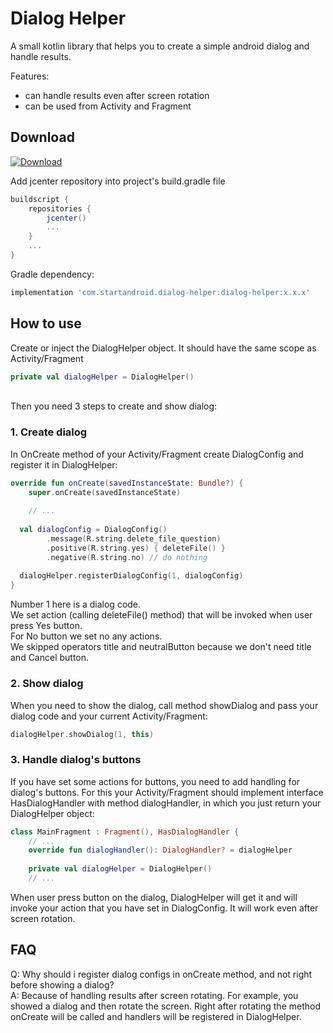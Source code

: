 
# Dialog Helper

A small kotlin library that helps you to create a simple android dialog and handle results.

Features:
- can handle results even after screen rotation
- can be used from Activity and Fragment


## Download

[ ![Download](https://api.bintray.com/packages/startandroid/dialog-helper/dialog-helper/images/download.svg) ](https://bintray.com/startandroid/dialog-helper/dialog-helper/_latestVersion)

Add jcenter repository into project's build.gradle file
``` groovy
buildscript {
    repositories {
        jcenter()
		...        
    }
    ...
}
``` 

Gradle dependency:
``` groovy
implementation 'com.startandroid.dialog-helper:dialog-helper:x.x.x'
```   

## How to use

Create or inject the DialogHelper object. It should have the same scope as Activity/Fragment
``` kotlin
private val dialogHelper = DialogHelper()
```

\
Then you need 3 steps to create and show dialog:

### 1. Create dialog
In OnCreate method of your Activity/Fragment create DialogConfig and register it in DialogHelper:

``` kotlin
override fun onCreate(savedInstanceState: Bundle?) {  
    super.onCreate(savedInstanceState)  
  
    // ...  
  
  val dialogConfig = DialogConfig()  
        .message(R.string.delete_file_question)  
        .positive(R.string.yes) { deleteFile() }  
        .negative(R.string.no) // do nothing 
  
  dialogHelper.registerDialogConfig(1, dialogConfig)  
}
```
Number 1 here is a dialog code.  
We set action (calling deleteFile() method) that will be invoked when user press Yes button.   
For No button we set no any actions.   
We skipped operators title and neutralButton because we don't need title and Cancel button.  

### 2. Show dialog
When you need to show the dialog, call method showDialog and pass your dialog code and your current Activity/Fragment:
``` kotlin
dialogHelper.showDialog(1, this)
```

### 3. Handle dialog's buttons
If you have set some actions for buttons, you need to add handling for dialog's buttons. For this your Activity/Fragment should implement interface HasDialogHandler with method dialogHandler, in which you just return your DialogHelper object:
``` kotlin
class MainFragment : Fragment(), HasDialogHandler {
    // ...
    override fun dialogHandler(): DialogHandler? = dialogHelper
    
    private val dialogHelper = DialogHelper()
    // ...
```
When user press button on the dialog, DialogHelper will get it and will invoke your action that you have set in DialogConfig. It will work even after screen rotation.


## FAQ

Q: Why should i register dialog configs in onCreate method, and not right before showing a dialog?   
A: Because of handling results after screen rotating. For example, you showed a dialog and then rotate the screen. Right after rotating the method onCreate will be called and handlers will be registered in DialogHelper.
